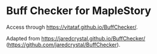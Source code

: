 # Buff Checker for MapleStory
Access through https://vitataf.github.io/BuffChecker/.

Adapted from https://jaredcrystal.github.io/BuffChecker/ (https://github.com/jaredcrystal/BuffChecker).
